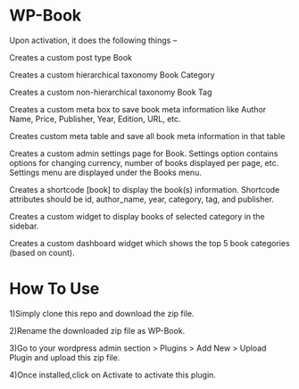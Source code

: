 # WP-Book
Upon activation, it does the following things –

Creates a custom post type Book

Creates a custom hierarchical taxonomy Book Category

Creates a custom non-hierarchical taxonomy Book Tag

Creates a custom meta box to save book meta information like Author Name, Price, Publisher, Year, Edition, URL, etc.

Creates custom meta table and save all book meta information in that table

Creates a custom admin settings page for Book. Settings option contains options for changing currency, number of books displayed per page, etc. Settings menu are displayed under 
the Books menu.

Creates a shortcode [book] to display the book(s) information. Shortcode attributes should be id, author_name, year, category, tag, and publisher.

Creates a custom widget to display books of selected category in the sidebar.

Creates a custom dashboard widget which shows the top 5 book categories (based on count).

# **How To Use** 

1)Simply clone this repo and download the zip file.

2)Rename the downloaded zip file as WP-Book.

3)Go to your wordpress admin section > Plugins > Add New > Upload Plugin and upload this zip file.

4)Once installed,click on Activate to activate this plugin.
